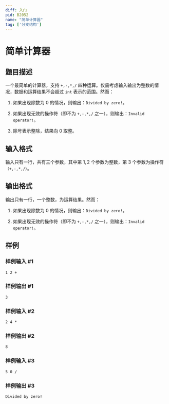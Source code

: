 ```yaml
---
diff: 入门
pid: B2052
name: "简单计算器"
tag: ['分支结构']
---
```

# 简单计算器
## 题目描述

一个最简单的计算器，支持 `+,-,*,/` 四种运算。仅需考虑输入输出为整数的情况，数据和运算结果不会超过 `int` 表示的范围。然而：

1. 如果出现除数为 $0$ 的情况，则输出：`Divided by zero!`。

2. 如果出现无效的操作符（即不为 `+,-,*,/` 之一），则输出：`Invalid operator!`。

3. 除号表示整除，结果向 0 取整。
## 输入格式

输入只有一行，共有三个参数，其中第 $1,2$ 个参数为整数，第 $3$ 个参数为操作符`（+,-,*,/）`。
## 输出格式

输出只有一行，一个整数，为运算结果。然而：

1. 如果出现除数为 $0$ 的情况，则输出：`Divided by zero!`。

2. 如果出现无效的操作符（即不为 `+,-,*,/` 之一），则输出：`Invalid operator!`。
## 样例

### 样例输入 #1
```
1 2 +
```
### 样例输出 #1
```
3
```
### 样例输入 #2
```
2 4 *
```
### 样例输出 #2
```
8
```
### 样例输入 #3
```
5 0 /
```
### 样例输出 #3
```
Divided by zero!
```
